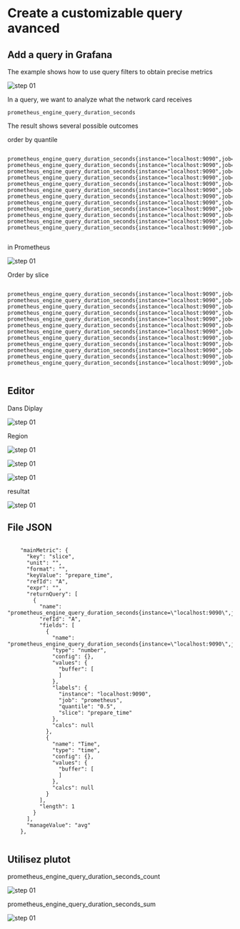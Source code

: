  
# Create a customizable query avanced

## Add a query in Grafana

The example shows how to use query filters to obtain precise metrics


![step 01](../../screenshots/demo/tutorial9/grafana-all.png)


In a query, we want to analyze what the network card receives


```
prometheus_engine_query_duration_seconds

```



The result shows several possible outcomes

order by quantile

```

prometheus_engine_query_duration_seconds{instance="localhost:9090",job="prometheus",quantile="0.5",slice="inner_eval"}
prometheus_engine_query_duration_seconds{instance="localhost:9090",job="prometheus",quantile="0.5",slice="prepare_time"}
prometheus_engine_query_duration_seconds{instance="localhost:9090",job="prometheus",quantile="0.5",slice="result_append"}
prometheus_engine_query_duration_seconds{instance="localhost:9090",job="prometheus",quantile="0.5",slice="result_sort"}
prometheus_engine_query_duration_seconds{instance="localhost:9090",job="prometheus",quantile="0.9",slice="inner_eval"}
prometheus_engine_query_duration_seconds{instance="localhost:9090",job="prometheus",quantile="0.9",slice="prepare_time"}
prometheus_engine_query_duration_seconds{instance="localhost:9090",job="prometheus",quantile="0.9",slice="result_append"}
prometheus_engine_query_duration_seconds{instance="localhost:9090",job="prometheus",quantile="0.9",slice="result_sort"}
prometheus_engine_query_duration_seconds{instance="localhost:9090",job="prometheus",quantile="0.99",slice="inner_eval"}
prometheus_engine_query_duration_seconds{instance="localhost:9090",job="prometheus",quantile="0.99",slice="prepare_time"}
prometheus_engine_query_duration_seconds{instance="localhost:9090",job="prometheus",quantile="0.99",slice="result_append"}
prometheus_engine_query_duration_seconds{instance="localhost:9090",job="prometheus",quantile="0.99",slice="result_sort"}


```


in Prometheus

![step 01](../../screenshots/demo/tutorial9/prometheus-all.png)





Order by slice

```

prometheus_engine_query_duration_seconds{instance="localhost:9090",job="prometheus",quantile="0.5",slice="inner_eval"}
prometheus_engine_query_duration_seconds{instance="localhost:9090",job="prometheus",quantile="0.9",slice="inner_eval"}
prometheus_engine_query_duration_seconds{instance="localhost:9090",job="prometheus",quantile="0.99",slice="inner_eval"}
prometheus_engine_query_duration_seconds{instance="localhost:9090",job="prometheus",quantile="0.5",slice="prepare_time"}
prometheus_engine_query_duration_seconds{instance="localhost:9090",job="prometheus",quantile="0.9",slice="prepare_time"}
prometheus_engine_query_duration_seconds{instance="localhost:9090",job="prometheus",quantile="0.99",slice="prepare_time"}
prometheus_engine_query_duration_seconds{instance="localhost:9090",job="prometheus",quantile="0.5",slice="result_append"}
prometheus_engine_query_duration_seconds{instance="localhost:9090",job="prometheus",quantile="0.9",slice="result_append"}
prometheus_engine_query_duration_seconds{instance="localhost:9090",job="prometheus",quantile="0.99",slice="result_append"}
prometheus_engine_query_duration_seconds{instance="localhost:9090",job="prometheus",quantile="0.5",slice="result_sort"}
prometheus_engine_query_duration_seconds{instance="localhost:9090",job="prometheus",quantile="0.9",slice="result_sort"}
prometheus_engine_query_duration_seconds{instance="localhost:9090",job="prometheus",quantile="0.99",slice="result_sort"}


```






## Editor

Dans Diplay

![step 01](../../screenshots/demo/tutorial9/display.png)


Region

![step 01](../../screenshots/demo/tutorial9/region-dimension.png)


![step 01](../../screenshots/demo/tutorial9/region-color.png)


![step 01](../../screenshots/demo/tutorial9/region-main-metric.png)

resultat

![step 01](../../screenshots/demo/tutorial9/resultat.jpg)



## File JSON



```

    "mainMetric": {
      "key": "slice",
      "unit": "",
      "format": "",
      "keyValue": "prepare_time",
      "refId": "A",
      "expr": "",
      "returnQuery": [
        {
          "name": "prometheus_engine_query_duration_seconds{instance=\"localhost:9090\",job=\"prometheus\",quantile=\"0.5\",slice=\"prepare_time\"}",
          "refId": "A",
          "fields": [
            {
              "name": "prometheus_engine_query_duration_seconds{instance=\"localhost:9090\",job=\"prometheus\",quantile=\"0.5\",slice=\"prepare_time\"}",
              "type": "number",
              "config": {},
              "values": {
                "buffer": [
                ]
              },
              "labels": {
                "instance": "localhost:9090",
                "job": "prometheus",
                "quantile": "0.5",
                "slice": "prepare_time"
              },
              "calcs": null
            },
            {
              "name": "Time",
              "type": "time",
              "config": {},
              "values": {
                "buffer": [
                ]
              },
              "calcs": null
            }
          ],
          "length": 1
        }
      ],
      "manageValue": "avg"
    },
    
```





## Utilisez plutot



prometheus_engine_query_duration_seconds_count


![step 01](../../screenshots/demo/tutorial9/prometheus-count.png)




prometheus_engine_query_duration_seconds_sum 


![step 01](../../screenshots/demo/tutorial9/prometheus-sum.png)





